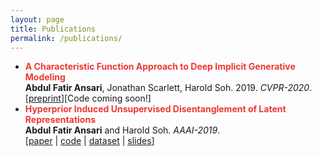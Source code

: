 ```yaml
---
layout: page
title: Publications
permalink: /publications/
---
```


* **<span style="color:#ed3833">A Characteristic Function Approach to Deep Implicit Generative Modeling</span>**   
   **Abdul Fatir Ansari**, Jonathan Scarlett, Harold Soh. 2019. *CVPR-2020*.     
   [[preprint](https://arxiv.org/abs/1909.07425)][Code coming soon!]
* **<span style="color:#ed3833">Hyperprior Induced Unsupervised Disentanglement of Latent Representations</span>**   
   **Abdul Fatir Ansari** and Harold Soh. *AAAI-2019*.     
   [[paper](https://arxiv.org/abs/1809.04497) | [code](https://github.com/crslab/CHyVAE) | [dataset](https://github.com/crslab/correlated-ellipses) | [slides]({{site.base}}/files/aaai19.key.zip)]
